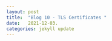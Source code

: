 ```yaml
---
layout: post
title:  "Blog 10 - TLS Certificates "
date:   2021-12-03.
categories: jekyll update
---
```

